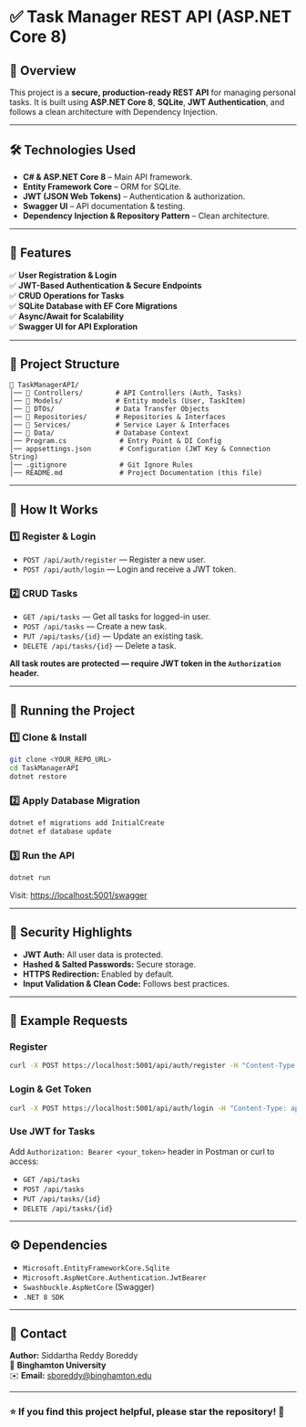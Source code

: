 # ✅ Task Manager REST API (ASP.NET Core 8)

## 📖 Overview

This project is a **secure, production-ready REST API** for managing personal tasks.
It is built using **ASP.NET Core 8**, **SQLite**, **JWT Authentication**, and follows a clean architecture with Dependency Injection.

---

## 🛠 Technologies Used

- **C# & ASP.NET Core 8** – Main API framework.
- **Entity Framework Core** – ORM for SQLite.
- **JWT (JSON Web Tokens)** – Authentication & authorization.
- **Swagger UI** – API documentation & testing.
- **Dependency Injection & Repository Pattern** – Clean architecture.

---

## 📌 Features

✅ **User Registration & Login**  
✅ **JWT-Based Authentication & Secure Endpoints**  
✅ **CRUD Operations for Tasks**  
✅ **SQLite Database with EF Core Migrations**  
✅ **Async/Await for Scalability**  
✅ **Swagger UI for API Exploration**

---

## 📂 Project Structure

```
📁 TaskManagerAPI/
│── 📁 Controllers/        # API Controllers (Auth, Tasks)
│── 📁 Models/             # Entity models (User, TaskItem)
│── 📁 DTOs/               # Data Transfer Objects
│── 📁 Repositories/       # Repositories & Interfaces
│── 📁 Services/           # Service Layer & Interfaces
│── 📁 Data/               # Database Context
│── Program.cs             # Entry Point & DI Config
│── appsettings.json       # Configuration (JWT Key & Connection String)
│── .gitignore             # Git Ignore Rules
│── README.md              # Project Documentation (this file)
```

---

## 🚀 How It Works

### **1️⃣ Register & Login**

- `POST /api/auth/register` — Register a new user.
- `POST /api/auth/login` — Login and receive a JWT token.

### **2️⃣ CRUD Tasks**

- `GET /api/tasks` — Get all tasks for logged-in user.
- `POST /api/tasks` — Create a new task.
- `PUT /api/tasks/{id}` — Update an existing task.
- `DELETE /api/tasks/{id}` — Delete a task.

**All task routes are protected — require JWT token in the `Authorization` header.**

---

## 🏃 Running the Project

### **1️⃣ Clone & Install**

```bash
git clone <YOUR_REPO_URL>
cd TaskManagerAPI
dotnet restore
```

### **2️⃣ Apply Database Migration**

```bash
dotnet ef migrations add InitialCreate
dotnet ef database update
```

### **3️⃣ Run the API**

```bash
dotnet run
```

Visit: [https://localhost:5001/swagger](https://localhost:5001/swagger)

---

## 🔐 Security Highlights

- **JWT Auth:** All user data is protected.
- **Hashed & Salted Passwords:** Secure storage.
- **HTTPS Redirection:** Enabled by default.
- **Input Validation & Clean Code:** Follows best practices.

---

## 🔬 Example Requests

### **Register**
```bash
curl -X POST https://localhost:5001/api/auth/register -H "Content-Type: application/json" -d '{"username":"testuser","password":"Password123"}'
```

### **Login & Get Token**
```bash
curl -X POST https://localhost:5001/api/auth/login -H "Content-Type: application/json" -d '{"username":"testuser","password":"Password123"}'
```

### **Use JWT for Tasks**
Add `Authorization: Bearer <your_token>` header in Postman or curl to access:
- `GET /api/tasks`
- `POST /api/tasks`
- `PUT /api/tasks/{id}`
- `DELETE /api/tasks/{id}`

---

## ⚙️ Dependencies

- `Microsoft.EntityFrameworkCore.Sqlite`
- `Microsoft.AspNetCore.Authentication.JwtBearer`
- `Swashbuckle.AspNetCore` (Swagger)
- `.NET 8 SDK`

---

## 📧 Contact

**Author:** Siddartha Reddy Boreddy  
📍 **Binghamton University**  
✉️ **Email:** sboreddy@binghamton.edu

---

### ⭐ If you find this project helpful, please star the repository! 🚀
